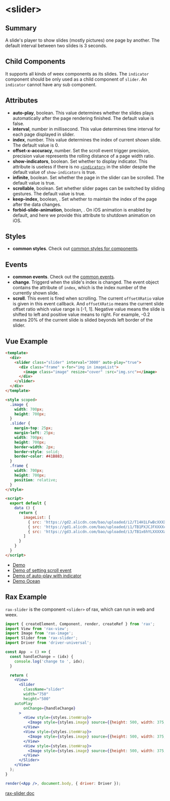 # &lt;slider&gt;

## Summary

A slide's player to show slides (mostly pictures) one page by another. The default interval between two slides is 3 seconds.

## Child Components

It supports all kinds of weex components as its slides. The `indicator` component should be only used as a child component of `slider`. An `indicator` cannot have any sub component.

## Attributes

* **auto-play**, boolean. This value determines whether the slides plays automatically after the page rendering finished. The default value is false.
* **interval**, number in millisecond. This value determines time interval for each page displayed in slider.
* **index**, number. This value determines the  index of current shown slide. The default value is 0.
* **offset-x-accuracy**, number. Set the scroll event trigger precision, precision value represents the rolling distance of a page width ratio.
* **show-indicators**, boolean. Set whether to display indicator. This attribute is useless if there is no [`<indicator>`](indicator.html) in the slider despite the default value of `show-indicators` is true.
* **infinite**, boolean. Set whether the page in the slider can be scrolled. The default value is true.
* **scrollable**, boolean. Set whether slider pages can be switched by sliding gestures. The default value is true.
* **keep-index**, boolean, <Badge text="Android" type="warning"/>. Set whether to maintain the index of the page after the data changes.
* **forbid-slide-animation**, boolean, <Badge text="v0.20+ & iOS" type="warning"/>. On iOS animation is enabled by default, and here we provide this attribute to shutdown animation on iOS.

## Styles

* **common styles**. Check out [common styles for components](../styles/common-styles.html).

## Events

* **common events**. Check out the [common events](../events/common-events.html).
* **change**. Triggerd when the slide's index is changed. The event object contains the attribute of `index`, which is the index number of the currently shown slide.
* **scroll**. This event is fired when scrolling. The current `offsetXRatio` value is given in this event callback. And `offsetXRatio` means the current slide offset ratio which value range is [-1, 1]. Negative value means the slide is shifted to left and positive value means to right. For example, -0.2 means 20% of the current slide is slided beyonds left border of the slider.

## Vue Example

```html
<template>
  <div>
    <slider class="slider" interval="3000" auto-play="true">
      <div class="frame" v-for="img in imageList">
        <image class="image" resize="cover" :src="img.src"></image>
      </div>
    </slider>
  </div>
</template>

<style scoped>
  .image {
    width: 700px;
    height: 700px;
  }
  .slider {
    margin-top: 25px;
    margin-left: 25px;
    width: 700px;
    height: 700px;
    border-width: 2px;
    border-style: solid;
    border-color: #41B883;
  }
  .frame {
    width: 700px;
    height: 700px;
    position: relative;
  }
</style>

<script>
  export default {
    data () {
      return {
        imageList: [
          { src: 'https://gd2.alicdn.com/bao/uploaded/i2/T14H1LFwBcXXXXXXXX_!!0-item_pic.jpg'},
          { src: 'https://gd1.alicdn.com/bao/uploaded/i1/TB1PXJCJFXXXXciXFXXXXXXXXXX_!!0-item_pic.jpg'},
          { src: 'https://gd3.alicdn.com/bao/uploaded/i3/TB1x6hYLXXXXXazXVXXXXXXXXXX_!!0-item_pic.jpg'}
        ]
      }
    }
  }
</script>
```
* [Demo](http://dotwe.org/vue/0c43ffd743c90b3bd9f5371062652e60)
* [Demo of setting scroll event](http://dotwe.org/vue/00aff16c6c1c9e9c1209d2db70b94b24)
* [Demo of auto-play with indicator](http://dotwe.org/vue/7c9c0f5cc6e4571a962b8f0cf627fab3)
* [Demo Ocean](http://dotwe.org/vue/c851d5fe09e54709a6128dbc5bf74a6e)

## Rax Example

`rax-slider` is the component `<slider>` of rax, which can run in web and weex.

```jsx
import { createElement, Component, render, createRef } from 'rax';
import View from 'rax-view';
import Image from 'rax-image';
import Slider from 'rax-slider';
import Driver from 'driver-universal';

const App  = () => {
  const handleChange = (idx) {
    console.log('change to ', idx);
  }

  return (
    <View>
      <Slider
        className="slider"
        width="750"
        height="500"
    autoPlay
        onChange={handleChange}
      >
        <View style={styles.itemWrap}>
          <Image style={styles.image} source={{height: 500, width: 375, uri: '//gw.alicdn.com/tfs/TB19NbqKFXXXXXLXVXXXXXXXXXX-750-500.png'}} />
        </View>
        <View style={styles.itemWrap}>
          <Image style={styles.image} source={{height: 500, width: 375, uri: '//gw.alicdn.com/tfs/TB1tWYBKFXXXXatXpXXXXXXXXXX-750-500.png'}} />
        </View>
        <View style={styles.itemWrap}>
          <Image style={styles.image} source={{height: 500, width: 375, uri: '//gw.alicdn.com/tfs/TB1SX_vKFXXXXbyXFXXXXXXXXXX-750-500.png'}} />
        </View>
      </Slider>
    </View>
  );
}

render(<App />, document.body, { driver: Driver });
```

[rax-slider doc](https://rax.js.org/docs/components/slider)

